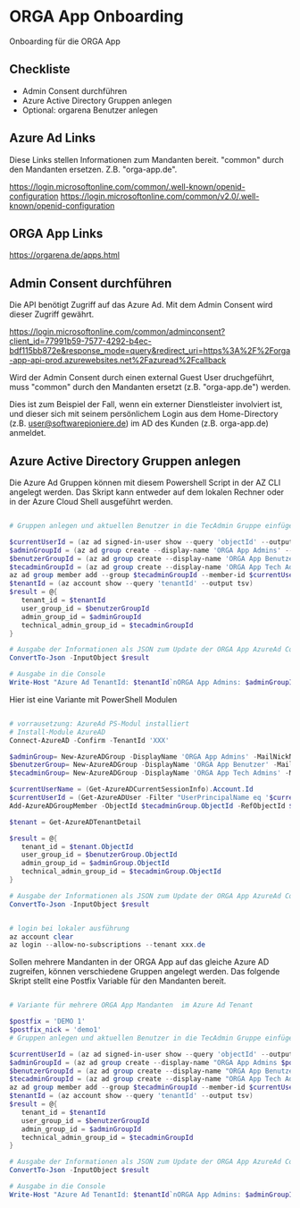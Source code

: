 # ORGA App Onboarding

Onboarding für die ORGA App

## Checkliste

- Admin Consent durchführen
- Azure Active Directory Gruppen anlegen
- Optional: orgarena Benutzer anlegen

## Azure Ad Links

Diese Links stellen Informationen zum Mandanten bereit. "common" durch den Mandanten ersetzen. Z.B. "orga-app.de".

https://login.microsoftonline.com/common/.well-known/openid-configuration
https://login.microsoftonline.com/common/v2.0/.well-known/openid-configuration

## ORGA App Links

https://orgarena.de/apps.html

## Admin Consent durchführen

Die API benötigt Zugriff auf das Azure Ad. Mit dem Admin Consent wird dieser Zugriff gewährt.

https://login.microsoftonline.com/common/adminconsent?client_id=77991b59-7577-4292-b4ec-bdf115bb872e&response_mode=query&redirect_uri=https%3A%2F%2Forga-app-api-prod.azurewebsites.net%2Fazuread%2Fcallback

Wird der Admin Consent durch einen external Guest User druchgeführt, muss "common" durch den Mandanten ersetzt (z.B. "orga-app.de") werden. 

Dies ist zum Beispiel der Fall, wenn ein externer Dienstleister involviert ist, und dieser sich mit seinem persönlichem Login aus dem Home-Directory (z.B. user@softwarepioniere.de) im AD des Kunden (z.B. orga-app.de) anmeldet.


## Azure Active Directory Gruppen anlegen

Die Azure Ad Gruppen können mit diesem Powershell Script in der AZ CLI angelegt werden. 
Das Skript kann entweder auf dem lokalen Rechner oder in der Azure Cloud Shell ausgeführt werden. 

```powershell

# Gruppen anlegen und aktuellen Benutzer in die TecAdmin Gruppe einfügen

$currentUserId = (az ad signed-in-user show --query 'objectId' --output tsv)
$adminGroupId = (az ad group create --display-name 'ORGA App Admins' --mail-nickname 'orga-app-admins' --query 'objectId' --output tsv)
$benutzerGroupId = (az ad group create --display-name 'ORGA App Benutzer' --mail-nickname 'orga-app-benutzer' --query 'objectId' --output tsv)
$tecadminGroupId = (az ad group create --display-name 'ORGA App Tech Admins' --mail-nickname 'orga-app-tec-admins' --query 'objectId' --output tsv)
az ad group member add --group $tecadminGroupId --member-id $currentUserId
$tenantId = (az account show --query 'tenantId' --output tsv)
$result = @{
   tenant_id = $tenantId
   user_group_id = $benutzerGroupId
   admin_group_id = $adminGroupId
   technical_admin_group_id = $tecadminGroupId
}

# Ausgabe der Informationen als JSON zum Update der ORGA App AzureAd Config
ConvertTo-Json -InputObject $result

# Ausgabe in die Console
Write-Host "Azure Ad TenantId: $tenantId`nORGA App Admins: $adminGroupId `nORGA App Benutzer: $benutzerGroupId `nORGA-App Tech Admins $tecadminGroupId"

```

Hier ist eine Variante mit PowerShell Modulen

```powershell

# vorrausetzung: AzureAd PS-Modul installiert
# Install-Module AzureAD
Connect-AzureAD -Confirm -TenantId 'XXX'

$adminGroup= New-AzureADGroup -DisplayName 'ORGA App Admins' -MailNickName 'orga-app-admins' -MailEnabled $false -SecurityEnabled $true
$benutzerGroup= New-AzureADGroup -DisplayName 'ORGA App Benutzer' -MailNickName 'orga-app-benutzer' -MailEnabled $false -SecurityEnabled $true
$tecadminGroup= New-AzureADGroup -DisplayName 'ORGA App Tech Admins' -MailNickName 'orga-app-tec-admins' -MailEnabled $false -SecurityEnabled $true

$currentUserName = (Get-AzureADCurrentSessionInfo).Account.Id
$currentUserId = (Get-AzureADUser -Filter "UserPrincipalName eq '$currentUserName'").ObjectId
Add-AzureADGroupMember -ObjectId $tecadminGroup.ObjectId -RefObjectId $currentUserId

$tenant = Get-AzureADTenantDetail

$result = @{
   tenant_id = $tenant.ObjectId
   user_group_id = $benutzerGroup.ObjectId
   admin_group_id = $adminGroup.ObjectId
   technical_admin_group_id = $tecadminGroup.ObjectId
}

# Ausgabe der Informationen als JSON zum Update der ORGA App AzureAd Config
ConvertTo-Json -InputObject $result

```

```powershell

# login bei lokaler ausführung
az account clear
az login --allow-no-subscriptions --tenant xxx.de

```


Sollen mehrere Mandanten in der ORGA App auf das gleiche Azure AD zugreifen, können verschiedene Gruppen angelegt werden. Das folgende Skript stellt eine Postfix Variable für den Mandanten bereit.

```powershell

# Variante für mehrere ORGA App Mandanten  im Azure Ad Tenant

$postfix = 'DEMO 1'
$postfix_nick = 'demo1'
# Gruppen anlegen und aktuellen Benutzer in die TecAdmin Gruppe einfügen

$currentUserId = (az ad signed-in-user show --query 'objectId' --output tsv)
$adminGroupId = (az ad group create --display-name "ORGA App Admins $postfix" --mail-nickname "orga-app-admins-$postfix_nick" --query  'objectId' --output tsv)
$benutzerGroupId = (az ad group create --display-name "ORGA App Benutzer $postfix" --mail-nickname "orga-app-benutzer-$postfix_nick" --query 'objectId' --output tsv)
$tecadminGroupId = (az ad group create --display-name "ORGA App Tech Admins $postfix" --mail-nickname "orga-app-tec-admins-$postfix_nick" --query 'objectId' --output tsv)
az ad group member add --group $tecadminGroupId --member-id $currentUserId
$tenantId = (az account show --query 'tenantId' --output tsv)
$result = @{
   tenant_id = $tenantId
   user_group_id = $benutzerGroupId
   admin_group_id = $adminGroupId
   technical_admin_group_id = $tecadminGroupId
}

# Ausgabe der Informationen als JSON zum Update der ORGA App AzureAd Config
ConvertTo-Json -InputObject $result

# Ausgabe in die Console
Write-Host "Azure Ad TenantId: $tenantId`nORGA App Admins: $adminGroupId `nORGA App Benutzer: $benutzerGroupId `nORGA-App Tech Admins $tecadminGroupId"

```

